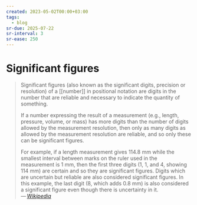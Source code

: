 ```yaml
---
created: 2023-05-02T00:00+03:00
tags:
  - blog
sr-due: 2025-07-22
sr-interval: 3
sr-ease: 250
---
```


# Significant figures

> Significant figures (also known as the significant digits, precision or resolution) of a [[number]] in positional notation are digits in the number that are reliable and necessary to indicate the quantity of something.
>
> If a number expressing the result of a measurement (e.g., length, pressure, volume, or mass) has more digits than the number of digits allowed by the measurement resolution, then only as many digits as allowed by the measurement resolution are reliable, and so only these can be significant figures.
>
> For example, if a length measurement gives 114.8 mm while the smallest interval between marks on the ruler used in the measurement is 1 mm, then the first three digits (1, 1, and 4, showing 114 mm) are certain and so they are significant figures. Digits which are uncertain but reliable are also considered significant figures. In this example, the last digit (8, which adds 0.8 mm) is also considered a significant figure even though there is uncertainty in it.\
> — <cite>[Wikipedia](https://en.wikipedia.org/wiki/Significant_figures)</cite>
